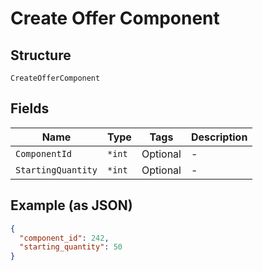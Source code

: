 
# Create Offer Component

## Structure

`CreateOfferComponent`

## Fields

| Name | Type | Tags | Description |
|  --- | --- | --- | --- |
| `ComponentId` | `*int` | Optional | - |
| `StartingQuantity` | `*int` | Optional | - |

## Example (as JSON)

```json
{
  "component_id": 242,
  "starting_quantity": 50
}
```

